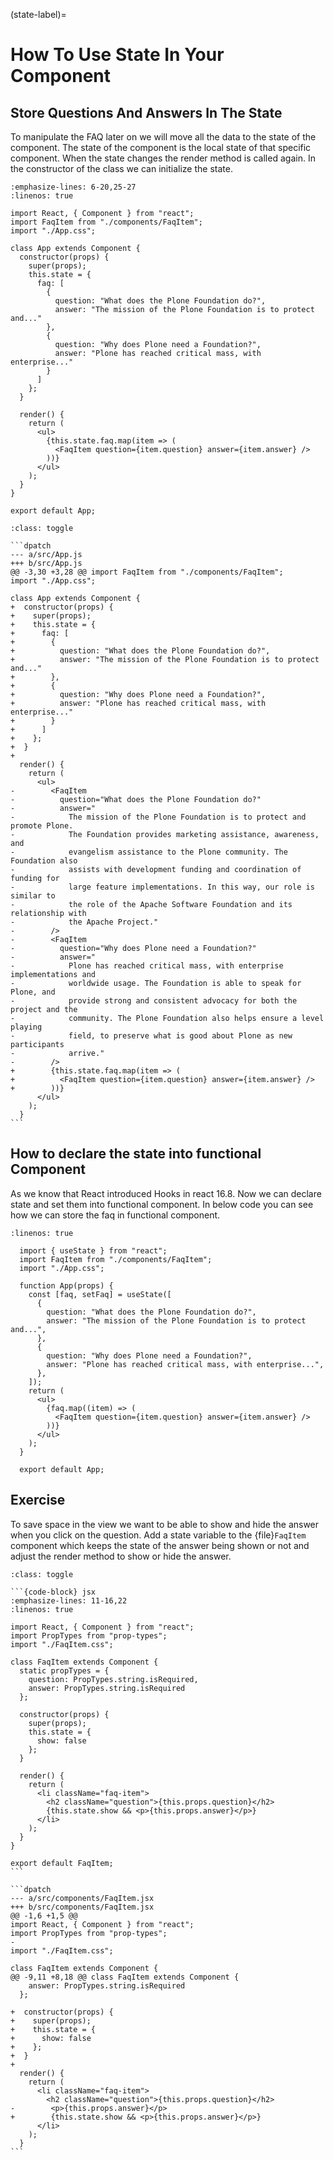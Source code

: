(state-label)=

# How To Use State In Your Component

## Store Questions And Answers In The State

To manipulate the FAQ later on we will move all the data to the state of the component.
The state of the component is the local state of that specific component.
When the state changes the render method is called again.
In the constructor of the class we can initialize the state.

```{code-block} jsx
:emphasize-lines: 6-20,25-27
:linenos: true

import React, { Component } from "react";
import FaqItem from "./components/FaqItem";
import "./App.css";

class App extends Component {
  constructor(props) {
    super(props);
    this.state = {
      faq: [
        {
          question: "What does the Plone Foundation do?",
          answer: "The mission of the Plone Foundation is to protect and..."
        },
        {
          question: "Why does Plone need a Foundation?",
          answer: "Plone has reached critical mass, with enterprise..."
        }
      ]
    };
  }

  render() {
    return (
      <ul>
        {this.state.faq.map(item => (
          <FaqItem question={item.question} answer={item.answer} />
        ))}
      </ul>
    );
  }
}

export default App;
```

````{admonition} Differences
:class: toggle

```dpatch
--- a/src/App.js
+++ b/src/App.js
@@ -3,30 +3,28 @@ import FaqItem from "./components/FaqItem";
import "./App.css";

class App extends Component {
+  constructor(props) {
+    super(props);
+    this.state = {
+      faq: [
+        {
+          question: "What does the Plone Foundation do?",
+          answer: "The mission of the Plone Foundation is to protect and..."
+        },
+        {
+          question: "Why does Plone need a Foundation?",
+          answer: "Plone has reached critical mass, with enterprise..."
+        }
+      ]
+    };
+  }
+
  render() {
    return (
      <ul>
-        <FaqItem
-          question="What does the Plone Foundation do?"
-          answer="
-            The mission of the Plone Foundation is to protect and promote Plone.
-            The Foundation provides marketing assistance, awareness, and
-            evangelism assistance to the Plone community. The Foundation also
-            assists with development funding and coordination of funding for
-            large feature implementations. In this way, our role is similar to
-            the role of the Apache Software Foundation and its relationship with
-            the Apache Project."
-        />
-        <FaqItem
-          question="Why does Plone need a Foundation?"
-          answer="
-            Plone has reached critical mass, with enterprise implementations and
-            worldwide usage. The Foundation is able to speak for Plone, and
-            provide strong and consistent advocacy for both the project and the
-            community. The Plone Foundation also helps ensure a level playing
-            field, to preserve what is good about Plone as new participants
-            arrive."
-        />
+        {this.state.faq.map(item => (
+          <FaqItem question={item.question} answer={item.answer} />
+        ))}
      </ul>
    );
  }
```
````

## How to declare the state into functional Component

As we know that React introduced Hooks in react 16.8. Now we can declare state and set them
into functional component. In below code you can see how we can store the faq in functional
component.

```{code-block} jsx
:linenos: true

  import { useState } from "react";
  import FaqItem from "./components/FaqItem";
  import "./App.css";

  function App(props) {
    const [faq, setFaq] = useState([
      {
        question: "What does the Plone Foundation do?",
        answer: "The mission of the Plone Foundation is to protect and...",
      },
      {
        question: "Why does Plone need a Foundation?",
        answer: "Plone has reached critical mass, with enterprise...",
      },
    ]);
    return (
      <ul>
        {faq.map((item) => (
          <FaqItem question={item.question} answer={item.answer} />
        ))}
      </ul>
    );
  }

  export default App;
```

## Exercise

To save space in the view we want to be able to show and hide the answer when you click on the question.
Add a state variable to the {file}`FaqItem` component which keeps the state of the answer being shown or not
and adjust the render method to show or hide the answer.

````{admonition} Solution
:class: toggle

```{code-block} jsx
:emphasize-lines: 11-16,22
:linenos: true

import React, { Component } from "react";
import PropTypes from "prop-types";
import "./FaqItem.css";

class FaqItem extends Component {
  static propTypes = {
    question: PropTypes.string.isRequired,
    answer: PropTypes.string.isRequired
  };

  constructor(props) {
    super(props);
    this.state = {
      show: false
    };
  }

  render() {
    return (
      <li className="faq-item">
        <h2 className="question">{this.props.question}</h2>
        {this.state.show && <p>{this.props.answer}</p>}
      </li>
    );
  }
}

export default FaqItem;
```

```dpatch
--- a/src/components/FaqItem.jsx
+++ b/src/components/FaqItem.jsx
@@ -1,6 +1,5 @@
import React, { Component } from "react";
import PropTypes from "prop-types";
-
import "./FaqItem.css";

class FaqItem extends Component {
@@ -9,11 +8,18 @@ class FaqItem extends Component {
    answer: PropTypes.string.isRequired
  };

+  constructor(props) {
+    super(props);
+    this.state = {
+      show: false
+    };
+  }
+
  render() {
    return (
      <li className="faq-item">
        <h2 className="question">{this.props.question}</h2>
-        <p>{this.props.answer}</p>
+        {this.state.show && <p>{this.props.answer}</p>}
      </li>
    );
  }
```
````
